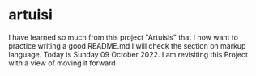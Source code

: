 # artuisi

I have learned so much from this project "Artuisis" that I now want to practice writing a good README.md
I will check the section on markup language. Today is Sunday 09 October 2022. I am revisiting this Project
with a view of moving it forward
